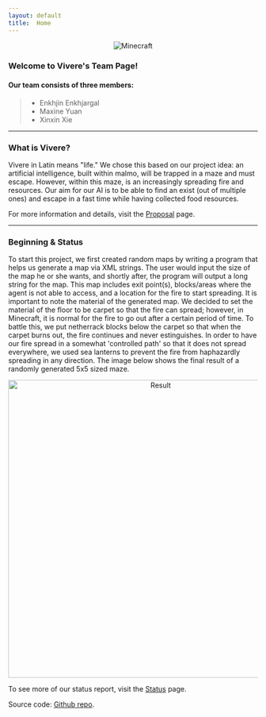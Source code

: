 ```yaml
---
layout: default
title:  Home
---
```


<p align="center">
    <img src="https://gonintendo.com/system/file_uploads/uploads/000/041/527/original/minecraft-600x333.png" alt="Minecraft" />
</p>


### Welcome to Vivere's Team Page! 

#### Our team consists of three members:

> * Enkhjin Enkhjargal
> * Maxine Yuan
> * Xinxin Xie

---

### What is Vivere?
Vivere in Latin means "life." We chose this based on our project idea: an artificial intelligence, built within malmo, will be trapped in a maze and must escape. However, within this maze, is an increasingly spreading fire and resources. Our aim for our AI is to be able to find an exist (out of multiple ones) and escape in a fast time while having collected food resources.

For more information and details, visit the [Proposal](proposal.html) page.

---

### Beginning & Status
To start this project, we first created random maps by writing a program that helps us generate a map via XML strings. The user would input the size of the map he or she wants, and shortly after, the program will output a long string for the map. This map includes exit point(s), blocks/areas where the agent is not able to access, and a location for the fire to start spreading. It is important to note the material of the generated map. We decided to set the material of the floor to be carpet so that the fire can spread; however, in Minecraft, it is normal for the fire to go out after a certain period of time. To battle this, we put netherrack blocks below the carpet so that when the carpet burns out, the fire continues and never estinguishes. In order to have our fire spread in a somewhat 'controlled path' so that it does not spread everywhere, we used sea lanterns to prevent the fire from haphazardly spreading in any direction. The image below shows the final result of a randomly generated 5x5 sized maze.

<p align="center">
    <img src="https://raw.githubusercontent.com/Enhjin/Vivere/master/homepage%20img.png" alt="Result"  width="600" height="600"/>
</p>

To see more of our status report, visit the [Status](status.html) page.


Source code: [Github repo](https://github.com/Enhjin/Vivere "Github repo").
